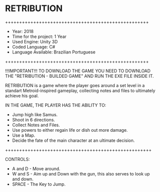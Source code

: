 # RETRIBUTION

+++++++++++++++++++++++++++++++++++++++++++++++++++

- Year: 2018
- Time for the project: 1 Year 
- Used Engine: Unity 3D 
- Coded Language: C# 
- Language Available: Brazilian Portuguese

+++++++++++++++++++++++++++++++++++++++++++++++++++

!!!IMPORTANT!!!
TO DOWNLOAD THE GAME YOU NEED TO DOWNLOAD THE "RETRIBUTION - BUILDED GAME" AND RUN THE EXE FILE INSIDE IT.

RETRIBUTION is a game where the player goes around a set level in a standart Metroid-inspired gameplay, collecting notes and files to ultimately achieve his goal.

IN THE GAME, THE PLAYER HAS THE ABILITY TO:

- Jump high like Samus.
- Shoot in 6 directions.
- Collect Notes and Files.
- Use powers to either regain life or dish out more damage.
- Use a Map.
- Decide the fate of the main character at an ultimate decision.

++++++++++++++++++++++++++++++++++++++++++++++++++++

CONTROLS:

- A and D - Move around.
- W and S - Aim up and Down with the gun, this also serves to look up and down.
- SPACE - The Key to Jump.
